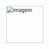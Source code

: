 <div>

<img src="https://user-images.githubusercontent.com/76575066/188723931-f2e6bd3a-3626-4b9e-adb8-204bd326806a.gif" align="center" min-width="300px" max-width="100px" width="100x" height="100px" alt="imagem">

</div>

